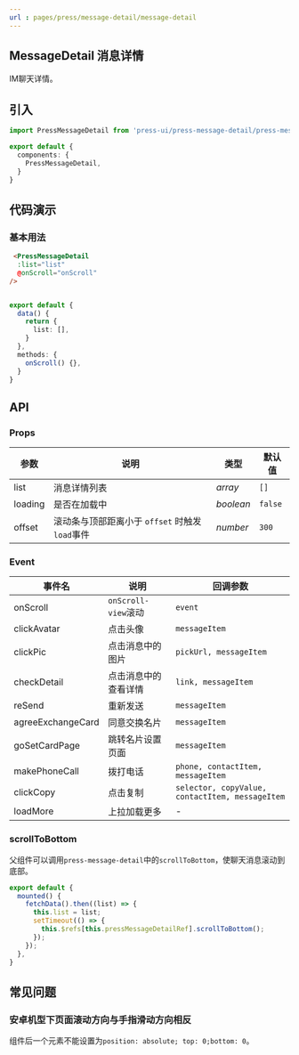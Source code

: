 ```yaml
---
url : pages/press/message-detail/message-detail
---
```


## MessageDetail 消息详情

IM聊天详情。

## 引入

```ts
import PressMessageDetail from 'press-ui/press-message-detail/press-message-detail';

export default {
  components: {
    PressMessageDetail,
  }
}
```

## 代码演示

### 基本用法

```html
 <PressMessageDetail
  :list="list"
  @onScroll="onScroll"
/>
```

```ts

export default {
  data() {
    return {
      list: [],
    }
  },
  methods: {
    onScroll() {},
  }
}
```

## API

### Props


| 参数    | 说明                                           | 类型      | 默认值  |
| ------- | ---------------------------------------------- | --------- | ------- |
| list    | 消息详情列表                                   | _array_   | `[]`    |
| loading | 是否在加载中                                   | _boolean_ | `false` |
| offset  | 滚动条与顶部距离小于 `offset` 时触发`load`事件 | _number_  | `300`   |



### Event


| 事件名            | 说明                 | 回调参数                                        |
| ----------------- | -------------------- | ----------------------------------------------- |
| onScroll          | `onScroll-view`滚动  | `event`                                         |
| clickAvatar       | 点击头像             | `messageItem`                                   |
| clickPic          | 点击消息中的图片     | `pickUrl, messageItem`                          |
| checkDetail       | 点击消息中的查看详情 | `link, messageItem`                             |
| reSend            | 重新发送             | `messageItem`                                   |
| agreeExchangeCard | 同意交换名片         | `messageItem`                                   |
| goSetCardPage     | 跳转名片设置页面     | `messageItem`                                   |
| makePhoneCall     | 拨打电话             | `phone, contactItem, messageItem`               |
| clickCopy         | 点击复制             | `selector, copyValue, contactItem, messageItem` |
| loadMore          | 上拉加载更多         | -                                               |


### scrollToBottom

父组件可以调用`press-message-detail`中的`scrollToBottom`，使聊天消息滚动到底部。

```ts
export default {
  mounted() {
    fetchData().then((list) => {
      this.list = list;
      setTimeout(() => {
        this.$refs[this.pressMessageDetailRef].scrollToBottom();
      });
    });
  },
}
```

## 常见问题

### 安卓机型下页面滚动方向与手指滑动方向相反

组件后一个元素不能设置为`position: absolute; top: 0;bottom: 0`。
